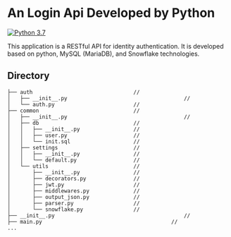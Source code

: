 # An Login Api Developed by Python

[![Python 3.7](https://img.shields.io/badge/python-3.7-blue.svg)](https://www.python.org/downloads/release/python-370/)

This application is a RESTful API for identity authentication. It is developed based on python, MySQL (MariaDB), and Snowflake technologies.

## Directory

```shell
├── auth                				// 
│   ├── __init__.py                                     // 
│   └── auth.py  				        // 
├── common                				// 
│   ├── __init__.py                                     //
│   ├── db                				// 
│   │   ├── __init__.py   				// 
│   │   ├── user.py       				// 
│   │   └── init.sql      				// 
│   ├── settings          				// 
│   │   ├── __init__.py   				// 
│   │   └── default.py    				// 
│   └── utils             				// 
│       ├── __init__.py   				// 
│       ├── decorators.py 				// 
│       ├── jwt.py        				// 
│       ├── middlewares.py				// 
│       ├── output_json.py				// 
│       ├── parser.py     				// 
│       └── snowflake.py  				// 
├── __init__.py                                         // 
├── main.py                   		                // 
...
```

